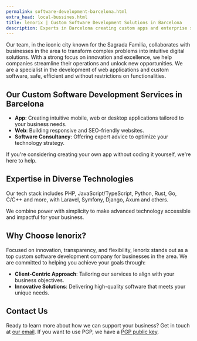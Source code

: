 ```yaml
---
permalink: software-development-barcelona.html
extra_head: local-bussines.html
title: lenorix | Custom Software Development Solutions in Barcelona
description: Experts in Barcelona creating custom apps and enterprise solutions. Local presence, global standards and modern technology to transform your business.
---
```


Our team, in the iconic city known for the Sagrada Familia, collaborates with businesses in the area to transform complex problems into intuitive digital solutions. With a strong focus on innovation and excellence, we help companies streamline their operations and unlock new opportunities. We are a specialist in the development of web applications and custom software, safe, efficient and without restrictions on functionalities.

## Our Custom Software Development Services in Barcelona

- **App**: Creating intuitive mobile, web or desktop applications tailored to your business needs.
- **Web**: Building responsive and SEO-friendly websites.
- **Software Consultancy**: Offering expert advice to optimize your technology strategy.

If you're considering creating your own app without coding it yourself, we're here to help.

## Expertise in Diverse Technologies

Our tech stack includes PHP, JavaScript/TypeScript, Python, Rust, Go, C/C++ and more, with Laravel, Symfony, Django, Axum and others.

We combine power with simplicity to make advanced technology accessible and impactful for your business.

## Why Choose lenorix?

Focused on innovation, transparency, and flexibility, lenorix stands out as a top custom software development company for businesses in the area. We are committed to helping you achieve your goals through:

- **Client-Centric Approach**: Tailoring our services to align with your business objectives.
- **Innovative Solutions**: Delivering high-quality software that meets your unique needs.

## Contact Us

Ready to learn more about how we can support your business? Get in touch at [our email](mailto:contact@lenorix.com). If you want to use PGP, we have a [PGP public key](./public-key).
